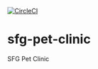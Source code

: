 [![CircleCI](https://app.circleci.com/pipelines/github/habibiayoub/sfg-pet-clinic.svg?style=svg)](https://app.circleci.com/pipelines/github/habibiayoub/sfg-pet-clinic)

# sfg-pet-clinic
SFG Pet Clinic
